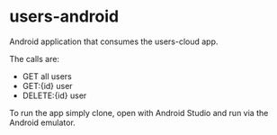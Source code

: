 # users-android

Android application that consumes the users-cloud app.

The calls are: 
* GET all users
* GET:{id} user
* DELETE:{id} user

To run the app simply clone, open with Android Studio and run via the Android emulator.  

